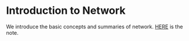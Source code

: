 # Introduction to Network

We introduce the basic concepts and summaries of network. [HERE](https://l-ty.com/Statistics/Network-analysis/Introduction_to_Network) is the note.
